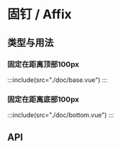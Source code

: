 # 固钉 / Affix
## 类型与用法
### 固定在距离顶部100px
:::include(src="./doc/base.vue")
:::

### 固定在距离底部100px
:::include(src="./doc/bottom.vue")
:::

## API
<api-doc name="Affix" :doc="require('./api.json')"></api-doc>
